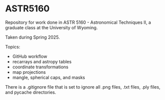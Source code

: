 # ASTR5160

Repository for work done in ASTR 5160 - Astronomical Techniques II, a graduate class at the University of Wyoming.

Taken during Spring 2025.

Topics:
- GitHub workflow
- recarrays and astropy tables
- coordinate transformations
- map projections
- mangle, spherical caps, and masks

There is a .gitignore file that is set to ignore all .png files, .txt files, .ply files, and pycache directories.
